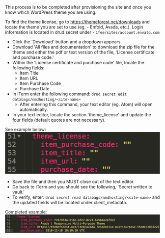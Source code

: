This process is to be completed after provisioning the site and once you know which WordPress theme you are using.

To find the theme license, go to https://themeforest.net/downloads and locate the theme you are set to use (eg. - Enfold, Avada, etc.). Login information is located in drud secret under - `1fee/sites/account.envato.com`

- Click the 'Download' button and a dropdown appears. 
- Download 'All files and documentation' to download the zip file for the theme and either the pdf or text version of the file, 'License certificate and purchase code.'
- Within the 'License certificate and purchase code' file, locate the following fields:
  - Item Title
  - Item URL
  - Item Purchase Code
  - Purchase Date
- In iTerm enter the following command: `drud secret edit databags/nmdhosting/<site-name>`
  - After entering this command, your text editor (eg. Atom) will open automatically.
- In your text editor, locate the section 'theme_license' and update the four fields (default quotes are not necessary).

See example below:
![theme license example](theme_license_vault_yaml.png)

- Save the file and then you MUST close out of the text editor.
- Go back to iTerm and you should see the following, 'Secret written to vault.'
- To verify, enter: `drud secret read databags/nmdhosting/<site-name>` and the updated fields will be located under client_metadata.

Completed example:
![theme license completed example](theme_license_vault_yaml_example.png)
